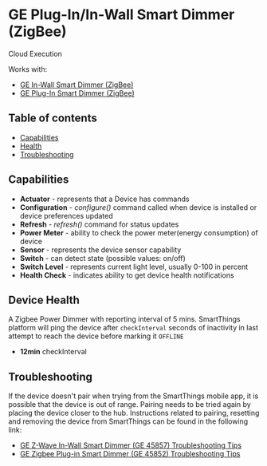 # GE Plug-In/In-Wall Smart Dimmer (ZigBee)

Cloud Execution

Works with:

* [GE In-Wall Smart Dimmer (ZigBee)](https://shop.smartthings.com/#!/products/ge-in-wall-smart-dimmer-switch)
* [GE Plug-In Smart Dimmer (ZigBee)](https://www.smartthings.com/works-with-smartthings/ge/ge-plug-in-smart-dimmer-zigbee)

## Table of contents

* [Capabilities](#capabilities)
* [Health](#device-health)
* [Troubleshooting](#Troubleshooting)

## Capabilities

* **Actuator** - represents that a Device has commands
* **Configuration** - _configure()_ command called when device is installed or device preferences updated
* **Refresh** - _refresh()_ command for status updates
* **Power Meter** - ability to check the power meter(energy consumption) of device
* **Sensor** - represents the device sensor capability
* **Switch** - can detect state (possible values: on/off)
* **Switch Level** - represents current light level, usually 0-100 in percent
* **Health Check** - indicates ability to get device health notifications

## Device Health

A Zigbee Power Dimmer with reporting interval of 5 mins.
SmartThings platform will ping the device after `checkInterval` seconds of inactivity in last attempt to reach the device before marking it `OFFLINE` 

* __12min__ checkInterval


## Troubleshooting

If the device doesn't pair when trying from the SmartThings mobile app, it is possible that the device is out of range.
Pairing needs to be tried again by placing the device closer to the hub.
Instructions related to pairing, resetting and removing the device from SmartThings can be found in the following link:
* [GE Z-Wave In-Wall Smart Dimmer (GE 45857) Troubleshooting Tips](https://support.smartthings.com/hc/en-us/articles/204988564-GE-In-Wall-Smart-Dimmer-45857GE-ZigBee-)
* [GE Zigbee Plug-in Smart Dimmer (GE 45852) Troubleshooting Tips](https://support.smartthings.com/hc/en-us/articles/205239280-GE-Plug-In-Smart-Dimmer-45852GE-ZigBee-)
